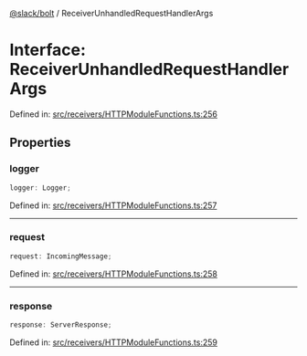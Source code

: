 [@slack/bolt](../index.md) / ReceiverUnhandledRequestHandlerArgs

# Interface: ReceiverUnhandledRequestHandlerArgs

Defined in: [src/receivers/HTTPModuleFunctions.ts:256](https://github.com/slackapi/bolt-js/blob/main/src/receivers/HTTPModuleFunctions.ts#L256)

## Properties

### logger

```ts
logger: Logger;
```

Defined in: [src/receivers/HTTPModuleFunctions.ts:257](https://github.com/slackapi/bolt-js/blob/main/src/receivers/HTTPModuleFunctions.ts#L257)

***

### request

```ts
request: IncomingMessage;
```

Defined in: [src/receivers/HTTPModuleFunctions.ts:258](https://github.com/slackapi/bolt-js/blob/main/src/receivers/HTTPModuleFunctions.ts#L258)

***

### response

```ts
response: ServerResponse;
```

Defined in: [src/receivers/HTTPModuleFunctions.ts:259](https://github.com/slackapi/bolt-js/blob/main/src/receivers/HTTPModuleFunctions.ts#L259)
